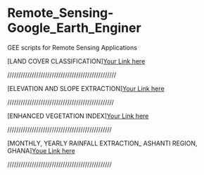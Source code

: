# Remote_Sensing-Google_Earth_Enginer
GEE scripts for Remote Sensing Applications

[LAND COVER CLASSIFICATION][Your Link here](https://code.earthengine.google.com/d53359acc5ea22f4f1d415664e441a1a)

/////////////////////////////////////////////////

[ELEVATION AND SLOPE EXTRACTION][Your Link here](https://code.earthengine.google.com/d1e951e4923717f1c361a07c4b4689a1)

////////////////////////////////////////////////

[ENHANCED VEGETATION INDEX][Your Link here](https://code.earthengine.google.com/e3d72320f1c34627acf33faafff4ac29)

///////////////////////////////////////////////

[MONTHLY, YEARLY RAINFALL EXTRACTION_ ASHANTI REGION, GHANA][Youe Link here](https://code.earthengine.google.com/39eea77ab845ce5025ca770deb7279ca)

///////////////////////////////////////////////
